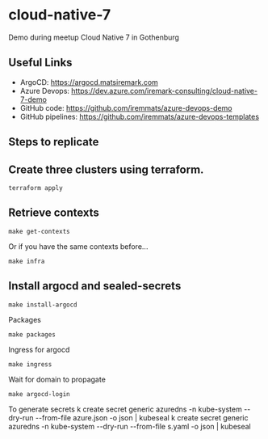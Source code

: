 # cloud-native-7
Demo during meetup Cloud Native 7 in Gothenburg

## Useful Links

- ArgoCD: https://argocd.matsiremark.com
- Azure Devops: https://dev.azure.com/iremark-consulting/cloud-native-7-demo
- GitHub code: https://github.com/iremmats/azure-devops-demo
- GitHub pipelines: https://github.com/iremmats/azure-devops-templates

## Steps to replicate

## Create three clusters using terraform.

```
terraform apply
```

## Retrieve contexts

```
make get-contexts
```

Or if you have the same contexts before...

```
make infra
```

## Install argocd and sealed-secrets

```
make install-argocd
```

Packages

```
make packages
```

Ingress for argocd

```
make ingress
```

Wait for domain to propagate

```
make argocd-login
```



To generate secrets 
k create secret generic azuredns -n kube-system --dry-run --from-file azure.json -o json | kubeseal
k create secret generic azuredns -n kube-system --dry-run --from-file s.yaml -o json | kubeseal